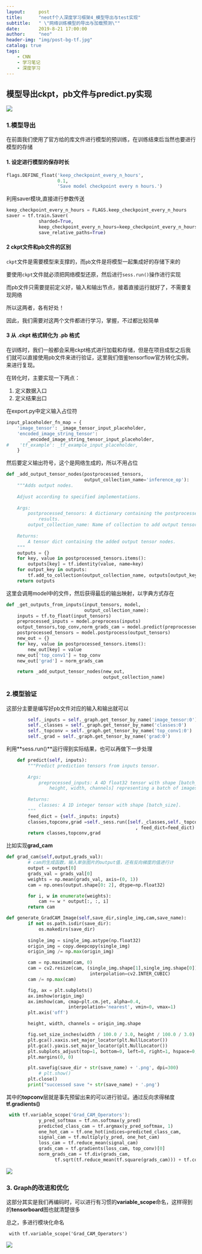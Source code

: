 ```yaml
---
layout:     post
title:      "neotf个人深度学习框架4_模型导出与test实现"
subtitle:   " \"网络训练模型的导出与加载预测\""
date:       2019-8-21 17:00:00
author:     "neo"
header-img: "img/post-bg-tf.jpg"
catalog: true
tags:
    - CNN
    - 学习笔记
    - 深度学习
---
```


## 模型导出ckpt，pb文件与predict.py实现

![](https://neoyanghc-picture.oss-cn-beijing.aliyuncs.com/20190821221243.png)



### 1.模型导出

在前面我们使用了官方给的库文件进行模型的预训练，在训练结束后当然也要进行模型的存储

#### 1. 设定进行模型的保存时长

```python
flags.DEFINE_float('keep_checkpoint_every_n_hours', 
                   0.1,
                   'Save model checkpoint every n hours.')
```

利用saver模块,直接进行参数传送

```python
keep_checkpoint_every_n_hours = FLAGS.keep_checkpoint_every_n_hours
saver = tf.train.Saver(
            sharded=True,
            keep_checkpoint_every_n_hours=keep_checkpoint_every_n_hours,
            save_relative_paths=True)
```

#### 2 ckpt文件和pb文件的区别

`ckpt`文件是需要模型来支撑的，而`pb`文件是将模型一起集成好的存储下来的

要使用`ckpt`文件就必须把网络模型还原，然后进行`sess.run()`操作进行实现

而pb文件只需要提前定义好，输入和输出节点，接着直接运行就好了，不需要复现网络

所以这两者，各有好处！

因此，我们需要对这两个文件都进行学习，掌握，不过都比较简单

#### 3 从 .ckpt 格式转化为 .pb 格式

在训练时，我们一般都会采用ckpt格式进行加载和存储，但是在项目成型之后我们就可以直接使用pb文件来进行验证，这里我们借鉴tensorflow官方转化实例，来进行复现。

在转化时，主要实现一下两点：

1. 定义数据入口
2. 定义结果出口

在export.py中定义输入占位符

```python
input_placeholder_fn_map = {
    'image_tensor': _image_tensor_input_placeholder,
    'encoded_image_string_tensor':
        _encoded_image_string_tensor_input_placeholder,
#    'tf_example': _tf_example_input_placeholder,
    }
```

然后要定义输出符号，这个是网络生成的，所以不用占位

```python
def _add_output_tensor_nodes(postprocessed_tensors,
                             output_collection_name='inference_op'):
    """Adds output nodes.
    
    Adjust according to specified implementations.
    
    Args:
        postprocessed_tensors: A dictionary containing the postprocessed
            results.
        output_collection_name: Name of collection to add output tensors to.
        
    Returns:
        A tensor dict containing the added output tensor nodes.
    """
    outputs = {}
    for key, value in postprocessed_tensors.items():
        outputs[key] = tf.identity(value, name=key)
    for output_key in outputs:
        tf.add_to_collection(output_collection_name, outputs[output_key])
    return outputs
```

这里会调用model中的文件，然后获得最后的输出映射，以字典方式存在

```python
def _get_outputs_from_inputs(input_tensors, model, 
                             output_collection_name):
    inputs = tf.to_float(input_tensors)
    preprocessed_inputs = model.preprocess(inputs)
    output_tensors,top_conv,norm_grads_cam = model.predict(preprocessed_inputs)
    postprocessed_tensors = model.postprocess(output_tensors)
    new_out = {}
    for key, value in postprocessed_tensors.items():
        new_out[key] = value
    new_out['top_conv1'] = top_conv
    new_out['grad'] = norm_grads_cam

    return _add_output_tensor_nodes(new_out,
                                    output_collection_name)
```

### 2.模型验证

这部分主要是编写好pb文件对应的输入和输出就可以

```python
        self._inputs = self._graph.get_tensor_by_name('image_tensor:0')
        self._classes = self._graph.get_tensor_by_name('classes:0')
        self._topconv = self._graph.get_tensor_by_name('top_conv1:0')
        self._grad = self._graph.get_tensor_by_name('grad:0')
```

利用**sess.run()**运行得到实际结果，也可以再做下一步处理

```python
    def predict(self, inputs):
        """Predict prediction tensors from inputs tensor.
        
        Args:
            preprocessed_inputs: A 4D float32 tensor with shape [batch_size, 
                height, width, channels] representing a batch of images.
            
        Returns:
            classes: A 1D integer tensor with shape [batch_size].
        """
        feed_dict = {self._inputs: inputs}
        classes,topconv,grad =self._sess.run([self._classes,self._topconv,self._grad]
                                                , feed_dict=feed_dict)
        return classes,topconv,grad
```

比如实现**grad_cam**

```python
def grad_cam(self,output,grads_val):
        # cam的生成函数，输入单张图片的output值，还有反向梯度的值进行计
        output = output[0]
        grads_val = grads_val[0]
        weights = np.mean(grads_val, axis=(0, 1))
        cam = np.ones(output.shape[0: 2], dtype=np.float32)

        for i, w in enumerate(weights):
            cam += w * output[:, :, i]
        return cam

def generate_GradCAM_Image(self,save_dir,single_img,cam,save_name):
        if not os.path.isdir(save_dir):
            os.makedirs(save_dir)
        
        single_img = single_img.astype(np.float32)
        origin_img = copy.deepcopy(single_img)
        origin_img /= np.max(origin_img)

        cam = np.maximum(cam, 0)
        cam = cv2.resize(cam, (single_img.shape[1],single_img.shape[0]),
                               interpolation=cv2.INTER_CUBIC)
        cam /= np.max(cam)

        fig, ax = plt.subplots()
        ax.imshow(origin_img)
        ax.imshow(cam, cmap=plt.cm.jet, alpha=0.4, 
                       interpolation='nearest', vmin=0, vmax=1)
        plt.axis('off')

        height, width, channels = origin_img.shape

        fig.set_size_inches(width / 100.0 / 3.0, height / 100.0 / 3.0)
        plt.gca().xaxis.set_major_locator(plt.NullLocator())
        plt.gca().yaxis.set_major_locator(plt.NullLocator())
        plt.subplots_adjust(top=1, bottom=0, left=0, right=1, hspace=0, wspace=0)
        plt.margins(0, 0)

        plt.savefig(save_dir + str(save_name) + '.png', dpi=300)
            # plt.show()
        plt.close()
        print("successed save "+ str(save_name) + '.png')
```

其中的**topconv**层就是事先预留出来的可以进行验证。通过反向求得梯度**tf.gradients()**

```python
 with tf.variable_scope('Grad_CAM_Operators'):
            y_pred_softmax = tf.nn.softmax(y_pred)
            predicted_class_cam = tf.argmax(y_pred_softmax, 1)
            one_hot_cam = tf.one_hot(indices=predicted_class_cam, 										depth=self.num_classes)
            signal_cam = tf.multiply(y_pred, one_hot_cam)
            loss_cam = tf.reduce_mean(signal_cam)
            grads_cam = tf.gradients(loss_cam, top_conv)[0]
            norm_grads_cam = tf.div(grads_cam,
                  tf.sqrt(tf.reduce_mean(tf.square(grads_cam))) + tf.constant(1e-5))
```

![](https://neoyanghc-picture.oss-cn-beijing.aliyuncs.com/Gram_cam_4320.jpg.png)

### 3. Graph的改进和优化

这部分其实是我们再编码时，可以进行有习惯的**variable_scope**命名，这样得到的**tensorboard**图也就清楚很多

总之，多进行模块化命名

```
 with tf.variable_scope('Grad_CAM_Operators')
```

![](https://neoyanghc-picture.oss-cn-beijing.aliyuncs.com/graph_large_attrs_key=_too_large_attrs&limit_attr_size=1024&run=.png)

